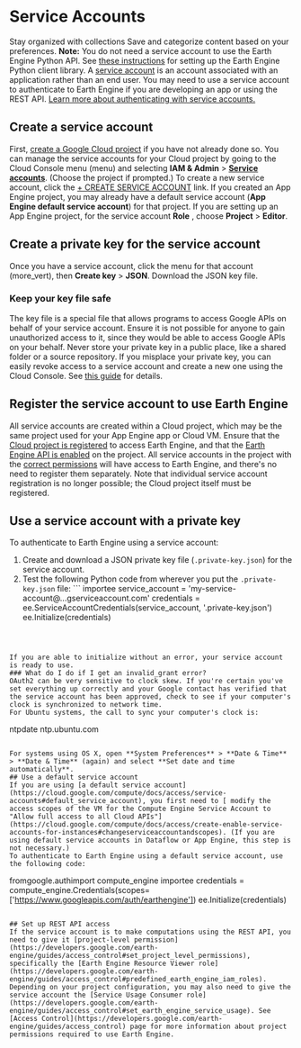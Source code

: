  
#  Service Accounts 
Stay organized with collections  Save and categorize content based on your preferences. 
**Note:** You do not need a service account to use the Earth Engine Python API. See [these instructions](https://developers.google.com/earth-engine/guides/python_install) for setting up the Earth Engine Python client library. 
A [service account](https://cloud.google.com/iam/docs/service-accounts) is an account associated with an application rather than an end user. You may need to use a service account to authenticate to Earth Engine if you are developing an app or using the REST API. [Learn more about authenticating with service accounts.](https://developers.google.com/identity/protocols/oauth2/service-account)
## Create a service account
First, [create a Google Cloud project](https://developers.google.com/earth-engine/earthengine_cloud_project_setup#create-a-cloud-project) if you have not already done so. 
You can manage the service accounts for your Cloud project by going to the Cloud Console menu (menu) and selecting **IAM & Admin** > [**Service accounts**](https://console.cloud.google.com/iam-admin/serviceaccounts/). (Choose the project if prompted.)
To create a new service account, click the [+ CREATE SERVICE ACCOUNT](https://console.cloud.google.com/iam-admin/serviceaccounts/create) link. 
If you created an App Engine project, you may already have a default service account (**App Engine default service account**) for that project. If you are setting up an App Engine project, for the service account **Role** , choose **Project** > **Editor**. 
## Create a private key for the service account
Once you have a service account, click the menu for that account (more_vert), then **Create key** > **JSON**. Download the JSON key file. 
### Keep your key file safe
The key file is a special file that allows programs to access Google APIs on behalf of your service account. Ensure it is not possible for anyone to gain unauthorized access to it, since they would be able to access Google APIs on your behalf. Never store your private key in a public place, like a shared folder or a source repository. If you misplace your private key, you can easily revoke access to a service account and create a new one using the Cloud Console. See [this guide](https://cloud.google.com/iam/docs/creating-managing-service-account-keys#deleting_service_account_keys) for details.
## Register the service account to use Earth Engine
All service accounts are created within a Cloud project, which may be the same project used for your App Engine app or Cloud VM. Ensure that the [Cloud project is registered](https://console.cloud.google.com/earth-engine) to access Earth Engine, and that the [Earth Engine API is enabled](https://console.cloud.google.com/apis/library/earthengine.googleapis.com) on the project. All service accounts in the project with the [correct permissions](https://developers.google.com/earth-engine/cloud/roles_permissions) will have access to Earth Engine, and there's no need to register them separately.
Note that individual service account registration is no longer possible; the Cloud project itself must be registered.
## Use a service account with a private key
To authenticate to Earth Engine using a service account:
  1. Create and download a JSON private key file (`.private-key.json`) for the service account.
  2. Test the following Python code from wherever you put the `.private-key.json` file: ```
importee
service_account = 'my-service-account@...gserviceaccount.com'
credentials = ee.ServiceAccountCredentials(service_account, '.private-key.json')
ee.Initialize(credentials)
```



If you are able to initialize without an error, your service account is ready to use. 
### What do I do if I get an invalid_grant error?
OAuth2 can be very sensitive to clock skew. If you're certain you've set everything up correctly and your Google contact has verified that the service account has been approved, check to see if your computer's clock is synchronized to network time.
For Ubuntu systems, the call to sync your computer's clock is:
```
ntpdate ntp.ubuntu.com

```

For systems using OS X, open **System Preferences** > **Date & Time** > **Date & Time** (again) and select **Set date and time automatically**.
## Use a default service account
If you are using [a default service account](https://cloud.google.com/compute/docs/access/service-accounts#default_service_account), you first need to [ modify the access scopes of the VM for the Compute Engine Service Account to "Allow full access to all Cloud APIs"](https://cloud.google.com/compute/docs/access/create-enable-service-accounts-for-instances#changeserviceaccountandscopes). (If you are using default service accounts in Dataflow or App Engine, this step is not necessary.) 
To authenticate to Earth Engine using a default service account, use the following code:
```
fromgoogle.authimport compute_engine
importee
credentials = compute_engine.Credentials(scopes=['https://www.googleapis.com/auth/earthengine'])
ee.Initialize(credentials)
```

## Set up REST API access
If the service account is to make computations using the REST API, you need to give it [project-level permission](https://developers.google.com/earth-engine/guides/access_control#set_project_level_permissions), specifically the [Earth Engine Resource Viewer role](https://developers.google.com/earth-engine/guides/access_control#predefined_earth_engine_iam_roles). Depending on your project configuration, you may also need to give the service account the [Service Usage Consumer role](https://developers.google.com/earth-engine/guides/access_control#set_earth_engine_service_usage). See [Access Control](https://developers.google.com/earth-engine/guides/access_control) page for more information about project permissions required to use Earth Engine.
